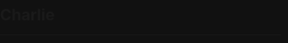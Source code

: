 # Charlie

----

<!DOCTYPE html>
<html lang="en">
<head>
  <meta charset="UTF-8">
  <title>Rick's Dreamscape Prototype #6</title>
  <style>
    html, body { margin:0; padding:0; overflow:hidden; height:100%; background:#111; }
    #canvas { position:absolute; top:0; left:0; width:100%; height:100%; }
    #fps    { position:absolute; top:5px; left:5px; color:#0f0; font:12px monospace; z-index:100; }
  </style>
</head>
<body>
  <dreamscape-proto6></dreamscape-proto6>

  <script>
  class DreamscapeProto6 extends HTMLElement {
    connectedCallback(){
      this.innerHTML = `
        <canvas id="canvas" aria-label="Interactive Dreamscape Canvas"></canvas>
        <div id="fps">FPS: --</div>
      `;
      const canvas = this.querySelector('#canvas'),
            ctx    = canvas.getContext('2d'),
            fpsEl  = this.querySelector('#fps');
      const logs = [], log = e => logs.push({t:Date.now(),type:e.type});

      function resize(){
        canvas.width  = window.innerWidth;
        canvas.height = window.innerHeight;
      }
      window.addEventListener('resize', resize);
      resize();

      let width = canvas.width, height = canvas.height;
      let lastTap=0, tapCount=0, magnet=false, swigTimer=0;
      let ox=0, oy=0, rotation=0, initDist=0, initRot=0;
      const ribbons = [], bursts = [], currentRibbon = [];
      const orb = { x: width/2, y: height/2 };

      window.addEventListener('touchend', e=>{
        log(e);
        const now = Date.now();
        tapCount = (now - lastTap < 300) ? tapCount+1 : 1;
        lastTap = now;
        const t = e.changedTouches[0];
        if (tapCount===2) magnet = !magnet;
        if (tapCount===3) swigTimer = 60;
        if (tapCount===1) spawnBurst(t.clientX, t.clientY);
      });

      window.addEventListener('devicemotion', e=>{
        log(e);
        const a = e.accelerationIncludingGravity || e.acceleration;
        if (a){
          const m = Math.hypot(a.x, a.y, a.z);
          if (m>20) for(let i=0;i<10;i++) spawnBurst(Math.random()*width, Math.random()*height);
        }
      });

      window.addEventListener('touchmove', e=>{
        log(e);
        if (e.touches.length===1){
          const t = e.touches[0];
          currentRibbon.push({ x:t.clientX, y:t.clientY });
          if (magnet) { orb.x = t.clientX; orb.y = t.clientY; }
        }
      });

      window.addEventListener('touchstart', e=>{
        if (e.touches.length===2){
          const dx = e.touches[0].clientX - e.touches[1].clientX,
                dy = e.touches[0].clientY - e.touches[1].clientY;
          initDist = Math.hypot(dx, dy);
          initRot  = rotation;
        }
      });

      window.addEventListener('touchmove', e=>{
        if (e.touches.length===2){
          const dx = e.touches[0].clientX - e.touches[1].clientX,
                dy = e.touches[0].clientY - e.touches[1].clientY;
          const d = Math.hypot(dx, dy);
          rotation = initRot + (d - initDist)/200;
        }
      });

      window.addEventListener('deviceorientation', e=>{
        ox = (e.gamma||0)/45;
        oy = (e.beta||0)/90;
        log(e);
      });

      function spawnBurst(x,y){
        const parts = [];
        for(let i=0;i<20;i++){
          const ang = 2*Math.PI*(i/20);
          parts.push({ ang, r:0 });
        }
        bursts.push({ x, y, parts });
      }

      let last = performance.now(), frame = 0;
      function update(now){
        const dt = now - last; last = now; frame++;
        if (frame % 60 === 0) fpsEl.textContent = 'FPS: ' + Math.round(1000/dt);

        ctx.clearRect(0,0,width,height);

        ctx.save();
          ctx.translate(ox*20, oy*20);
          ctx.strokeStyle = '#222';
          for(let i=0;i<width;i+=50){
            ctx.beginPath(); ctx.moveTo(i,0); ctx.lineTo(i,height); ctx.stroke();
          }
          for(let j=0;j<height;j+=50){
            ctx.beginPath(); ctx.moveTo(0,j); ctx.lineTo(width,j); ctx.stroke();
          }
        ctx.restore();

        ctx.save();
          ctx.translate(width/2, height/2);
          ctx.rotate(rotation);
          ctx.translate(-width/2, -height/2);

          ribbons.forEach(rib=>{
            ctx.beginPath();
            rib.forEach(pt=>ctx.lineTo(pt.x, pt.y));
            ctx.strokeStyle='rgba(0,255,255,0.5)'; ctx.lineWidth=5; ctx.stroke();
          });
          if (currentRibbon.length){
            ctx.beginPath();
            currentRibbon.forEach(pt=>ctx.lineTo(pt.x, pt.y));
            ctx.stroke();
          }

          bursts.forEach((b,i)=>{
            b.parts.forEach(p=>p.r+=2);
            ctx.fillStyle='cyan';
            b.parts.forEach(p=>{
              const x=b.x+Math.cos(p.ang)*p.r,
                    y=b.y+Math.sin(p.ang)*p.r;
              ctx.beginPath(); ctx.arc(x,y,3,0,2*Math.PI); ctx.fill();
            });
            if (b.parts[0].r>100) bursts.splice(i,1);
          });

          ctx.fillStyle = magnet ? 'yellow' : 'magenta';
          ctx.beginPath(); ctx.arc(orb.x, orb.y, 20,0,2*Math.PI); ctx.fill();

          if (swigTimer-->0){
            ctx.font='24px monospace'; ctx.fillStyle='#fff';
            ctx.fillText('Swiggity!', orb.x+30, orb.y-30);
          }
        ctx.restore();

        requestAnimationFrame(update);
      }
      update(last);

      window.addEventListener('beforeunload', ()=>
        navigator.sendBeacon('/log', JSON.stringify(logs))
      );
    }
  }
  customElements.define('dreamscape-proto6', DreamscapeProto6);
  </script>
</body>
</html>